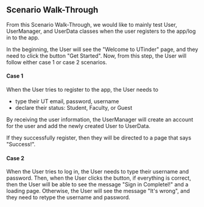 ## Scenario Walk-Through

From this Scenario Walk-Through, we would like to mainly test User, UserManager, and UserData classes when the user registers to the app/log in to the app. 

In the beginning, the User will see the "Welcome to UTinder" page, and they need to click the button "Get Started". 
Now, from this step, the User will follow either case 1 or case 2 scenarios. 

#### Case 1
When the User tries to register to the app, the User needs to
* type their UT email, password, username
* declare their status: Student, Faculty, or Guest

By receiving the user information, the UserManager will create an account
for the user and add the newly created User to UserData.

If they successfully register, then they will be directed to a page that says "Success!". 


#### Case 2
When the User tries to log in, the User needs to type their username and password.
Then, when the User clicks the button, if everything is correct, then the User will be able to see the message "Sign in Completel!" and a loading page. 
Otherwise, the User will see the message "It's wrong", and they need to retype the username and password. 
